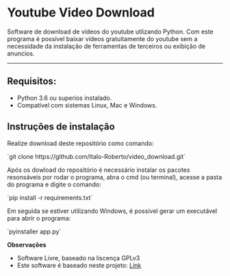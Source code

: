 <h1>Youtube Video Download</h1>

<p>Software de download de vídeos do youtube utlizando Python. Com este programa é possível baixar vídeos gratuitamente do youtube sem a necessidade da instalação de ferramentas de terceiros ou exibição de anuncios.</p>
<hr>

<h2>Requisitos:</h2>
<ul>
    <li>Python 3.6 ou superios instalado.</li>
    <li>Compatível com sistemas Linux, Mac e Windows.</li>
</ul>

<h2>Instruções de instalação</h2>
<p>Realize download deste repositório como comando:</p>
 `git clone https://github.com/Italo-Roberto/video_download.git`
<br>
<p>Após os dowload do repositório é necessário instalar os pacotes resonsáveis por rodar o programa, abra o cmd (ou terminal), acesse a pasta do programa e digite o comando:</p>
 `pip install -r requirements.txt`
<br>
<p>Em seguida se estiver utilizando Windows, é possível gerar um executável para abrir o programa:</p>
 `pyinstaller app.py`
<br>

<strong>Observações</strong>
<ul>
    <li>Software Livre, baseado na liscença GPLv3</li>
    <li>Este software é baseado neste projeto: <a href="https://www.geeksforgeeks.org/create-gui-for-downloading-youtube-video-using-python/" target="_blank" rel="noopener noreferrer">Link</a></li>
</ul>


